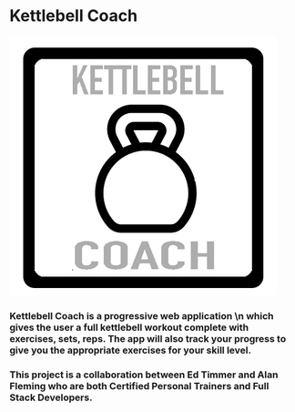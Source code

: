 #    Kettlebell Coach
![Logo](kettlebellLogo.jpg)

### Kettlebell Coach is a progressive web application \n which gives the user a full kettlebell workout complete with exercises, sets, reps. The app will also track your progress to give you the appropriate exercises for your skill level.

### This project is a collaboration between Ed Timmer and Alan Fleming who are both Certified Personal Trainers and Full Stack Developers. 

